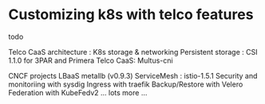 # Customizing k8s with telco features

todo

Telco CaaS architecture : K8s storage & networking
Persistent storage : CSI 1.1.0 for 3PAR and Primera
Telco CaaS: Multus-cni

CNCF projects
LBaaS metallb (v0.9.3) 
ServiceMesh : istio-1.5.1
Security and monitoriing with sysdig
Ingress with traefik
Backup/Restore with Velero
Federation with KubeFedv2
… lots more …
